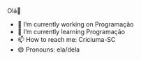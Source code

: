   Olá👋

- 🔭 I’m currently working on Programação
- 🌱 I’m currently learning Programação
- 📫 How to reach me: Criciuma-SC
- 😄 Pronouns: ela/dela
